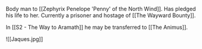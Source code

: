 Body man to [[Zephyrix Penelope 'Penny' of the North Wind]].  Has pledged his life to her. Currently a prisoner and hostage of [[The Wayward Bounty]].

In [[S2 - The Way to Aramath]] he may be transferred to [[The Animus]].

![[Jaques.jpg]]